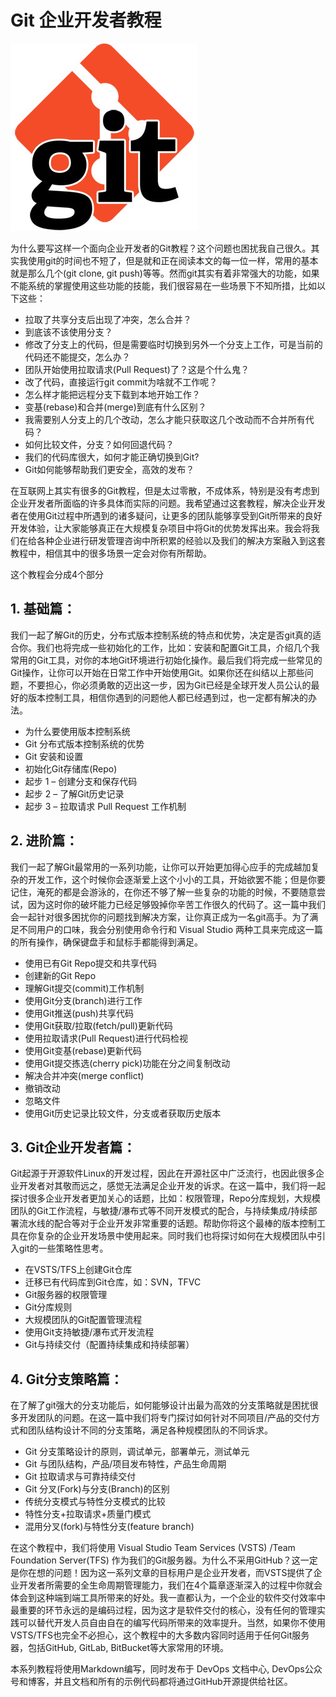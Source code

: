 # Git 企业开发者教程

![](images/git.png)

为什么要写这样一个面向企业开发者的Git教程？这个问题也困扰我自己很久。其实我使用git的时间也不短了，但是就和正在阅读本文的每一位一样，常用的基本就是那么几个(git clone, git push)等等。然而git其实有着非常强大的功能，如果不能系统的掌握使用这些功能的技能，我们很容易在一些场景下不知所措，比如以下这些：

* 拉取了共享分支后出现了冲突，怎么合并？
* 到底该不该使用分支？
* 修改了分支上的代码，但是需要临时切换到另外一个分支上工作，可是当前的代码还不能提交，怎么办？
* 团队开始使用拉取请求(Pull Request)了？这是个什么鬼？
* 改了代码，直接运行git commit为啥就不工作呢？
* 怎么样才能把远程分支下载到本地开始工作？
* 变基(rebase)和合并(merge)到底有什么区别？
* 我需要别人分支上的几个改动，怎么才能只获取这几个改动而不合并所有代码？
* 如何比较文件，分支？如何回退代码？
* 我们的代码库很大，如何才能正确切换到Git?
* Git如何能够帮助我们更安全，高效的发布？

在互联网上其实有很多的Git教程，但是太过零散，不成体系，特别是没有考虑到企业开发者所面临的许多具体而实际的问题。我希望通过这套教程，解决企业开发者在使用Git过程中所遇到的诸多疑问，让更多的团队能够享受到Git所带来的良好开发体验，让大家能够真正在大规模复杂项目中将Git的优势发挥出来。我会将我们在给各种企业进行研发管理咨询中所积累的经验以及我们的解决方案融入到这套教程中，相信其中的很多场景一定会对你有所帮助。

这个教程会分成4个部分

## 1. 基础篇：

我们一起了解Git的历史，分布式版本控制系统的特点和优势，决定是否git真的适合你。我们也将完成一些初始化的工作，比如：安装和配置Git工具，介绍几个我常用的Git工具，对你的本地Git环境进行初始化操作。最后我们将完成一些常见的Git操作，让你可以开始在日常工作中开始使用Git。如果你还在纠结以上那些问题，不要担心，你必须勇敢的迈出这一步，因为Git已经是全球开发人员公认的最好的版本控制工具，相信你遇到的问题他人都已经遇到过，也一定都有解决的办法。

* 为什么要使用版本控制系统
* Git 分布式版本控制系统的优势
* Git 安装和设置
* 初始化Git存储库(Repo)
* 起步 1 – 创建分支和保存代码
* 起步 2 – 了解Git历史记录
* 起步 3 – 拉取请求 Pull Request 工作机制

## 2. 进阶篇：

我们一起了解Git最常用的一系列功能，让你可以开始更加得心应手的完成越加复杂的开发工作，这个时候你会逐渐爱上这个小小的工具，开始欲罢不能；但是你要记住，淹死的都是会游泳的，在你还不够了解一些复杂的功能的时候，不要随意尝试，因为这时你的破坏能力已经足够毁掉你辛苦工作很久的代码了。这一篇中我们会一起针对很多困扰你的问题找到解决方案，让你真正成为一名git高手。为了满足不同用户的口味，我会分别使用命令行和 Visual Studio 两种工具来完成这一篇的所有操作，确保键盘手和鼠标手都能得到满足。

* 使用已有Git Repo提交和共享代码
* 创建新的Git Repo
* 理解Git提交(commit)工作机制
* 使用Git分支(branch)进行工作
* 使用Git推送(push)共享代码
* 使用Git获取/拉取(fetch/pull)更新代码
* 使用拉取请求(Pull Request)进行代码检视
* 使用Git变基(rebase)更新代码
* 使用Git提交拣选(cherry pick)功能在分之间复制改动
* 解决合并冲突(merge conflict)
* 撤销改动
* 忽略文件
* 使用Git历史记录比较文件，分支或者获取历史版本

## 3. Git企业开发者篇：

Git起源于开源软件Linux的开发过程，因此在开源社区中广泛流行，也因此很多企业开发者对其敬而远之，感觉无法满足企业开发的诉求。在这一篇中，我们将一起探讨很多企业开发者更加关心的话题，比如：权限管理，Repo分库规划，大规模团队的Git工作流程，与敏捷/瀑布式等不同开发模式的配合，与持续集成/持续部署流水线的配合等对于企业开发非常重要的话题。帮助你将这个最棒的版本控制工具在你复杂的企业开发场景中使用起来。同时我们也将探讨如何在大规模团队中引入git的一些策略性思考。

* 在VSTS/TFS上创建Git仓库
* 迁移已有代码库到Git仓库，如：SVN，TFVC
* Git服务器的权限管理
* Git分库规则
* 大规模团队的Git配置管理流程
* 使用Git支持敏捷/瀑布式开发流程
* Git与持续交付（配置持续集成和持续部署）

## 4. Git分支策略篇：

在了解了git强大的分支功能后，如何能够设计出最为高效的分支策略就是困扰很多开发团队的问题。在这一篇中我们将专门探讨如何针对不同项目/产品的交付方式和团队结构设计不同的分支策略，满足各种规模团队的不同诉求。

* Git 分支策略设计的原则，调试单元，部署单元，测试单元
* Git 与团队结构，产品/项目发布特性，产品生命周期
* Git 拉取请求与可靠持续交付
* Git 分叉(Fork)与分支(Branch)的区别
* 传统分支模式与特性分支模式的比较
* 特性分支+拉取请求+质量门模式
* 混用分叉(fork)与特性分支(feature branch)


在这个教程中，我们将使用 Visual Studio Team Services (VSTS) /Team Foundation Server(TFS) 作为我们的Git服务器。为什么不采用GitHub？这一定是你在想的问题！因为这一系列文章的目标用户是企业开发者，而VSTS提供了企业开发者所需要的全生命周期管理能力，我们在4个篇章逐渐深入的过程中你就会体会到这种端到端工具所带来的好处。我一直都认为，一个企业的软件交付效率中最重要的环节永远的是编码过程，因为这才是软件交付的核心，没有任何的管理实践可以替代开发人员自由自在的编写代码所带来的效率提升。当然，如果你不使用VSTS/TFS也完全不必担心，这个教程中的大多数内容同时适用于任何Git服务器，包括GitHub, GitLab, BitBucket等大家常用的环境。

本系列教程将使用Markdown编写，同时发布于 DevOps 文档中心, DevOps公众号和博客，并且文档和所有的示例代码都将通过GitHub开源提供给社区。